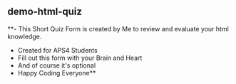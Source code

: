 ## demo-html-quiz
**- This Short Quiz Form is created by Me to review and evaluate your html knowledge.
- Created for APS4 Students
- Fill out this form with your Brain and Heart
- And of course it's optional
- Happy Coding Everyone**
